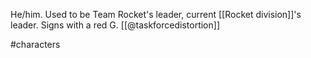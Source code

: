 He/him. Used to be Team Rocket's leader, current [[Rocket division]]'s leader. Signs with a red G. [[@taskforcedistortion]]

#characters 